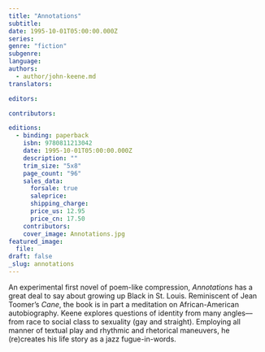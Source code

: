 ```yaml
---
title: "Annotations"
subtitle:
date: 1995-10-01T05:00:00.000Z
series:
genre: "fiction"
subgenre:
language:
authors:
  - author/john-keene.md
translators:

editors:

contributors:

editions:
  - binding: paperback
    isbn: 9780811213042
    date: 1995-10-01T05:00:00.000Z
    description: ""
    trim_size: "5x8"
    page_count: "96"
    sales_data:
      forsale: true
      saleprice:
      shipping_charge:
      price_us: 12.95
      price_cn: 17.50
    contributors:
    cover_image: Annotations.jpg
featured_image:
  file:
draft: false
_slug: annotations
---
```


An experimental first novel of poem-like compression, _Annotations_ has a great deal to say about growing up Black in St. Louis. Reminiscent of Jean Toomer’s _Cane_, the book is in part a meditation on African-American autobiography. Keene explores questions of identity from many angles––from race to social class to sexuality (gay and straight). Employing all manner of textual play and rhythmic and rhetorical maneuvers, he (re)creates his life story as a jazz fugue-in-words.

